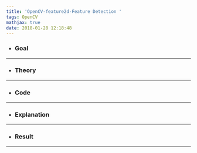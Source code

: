 ```yaml
---
title: 'OpenCV-feature2d-Feature Detection '
tags: OpenCV
mathjax: true
date: 2018-01-28 12:18:48
---
```

- ### Goal

---
- ### Theory

---
- ### Code

---
- ### Explanation

---
- ### Result

---
